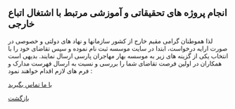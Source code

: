 ## انجام پروژه های تحقیقاتی و آموزشی مرتبط با اشتغال اتباع خارجی

لذا هموطنان گرامی مقیم خارج از کشور سازمانها و نهاد های دولتی و خصوصی در صورت ارایه درخواست، ابتدا در سایت موسسه ثبت نام نموده و سپس تقاضای خود را با انتخاب یکی از گزینه های زیر به موسسه بهار مهاجران پارسی ارسال نمایند. بدیهی است همکاران در اولین فرصت تقاضای شما را بررسی و نسبت به ارسال فهرست مدارک و فرم های لازم
اقدام خواهند نمود :

[با ما تماس بگیرید](#sect5)

[بازگشت](.)